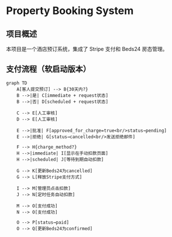 # Property Booking System

## 项目概述

本项目是一个酒店预订系统，集成了 Stripe 支付和 Beds24 房态管理。

## 支付流程（软启动版本）

```mermaid
graph TD
    A[客人提交预订] --> B{30天内?}
    B -->|是| C[immediate + request状态]
    B -->|否| D[scheduled + request状态]
    
    C --> E[人工审核]
    D --> E[人工审核]
    
    E -->|批准| F[approved_for_charge=true<br/>status→pending]
    E -->|拒绝| G[status→cancelled<br/>发送拒绝邮件]
    
    F --> H{charge_method?}
    H -->|immediate| I[显示在手动扣款页面]
    H -->|scheduled| J[等待到期自动扣款]
    
    G --> K[更新Beds24为cancelled]
    G --> L[释放Stripe支付方式]
    
    I --> M[管理员点击扣款]
    J --> N[定时任务自动扣款]
    
    M --> O[支付成功]
    N --> O[支付成功]
    
    O --> P[status→paid]
    O --> Q[更新Beds24为confirmed]